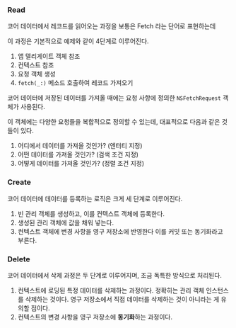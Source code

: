 ### Read
코어 데이터에서 레코드를 읽어오는 과정을 보통은 Fetch 라는 단어로 표현하는데

이 과정은 기본적으로 예제와 같이 4단계로 이루어진다.
1. 앱 델리게이트 객체 참조
2. 컨텍스트 참조
3. 요청 객체 생성
4. `fetch(_:)` 메소드 호출하여 레코드 가져오기

코어 데이터에 저장된 데이터를 가져올 때에는 요청 사항에 정의한 `NSFetchRequest` 객체가 사용된다.

이 객체에는 다양한 요청들을 복합적으로 정의할 수 있는데, 대표적으로 다음과 같은 것들이 있다.
1. 어디에서 데이터를 가져올 것인가? (엔터티 지정)
2. 어떤 데이터를 가져올 것인가? (검색 조건 지정)
3. 어떻게 데이터를 가져올 것인가? (정렬 조건 지정)
### Create
코어 데이터에 데이터를 등록하는 로직은 크게 세 단계로 이루어진다.
1. 빈 관리 객체를 생성하고, 이를 컨텍스트 객체에 등록한다.
2. 생성된 관리 객체에 값을 채워 넣는다.
3. 컨텍스트 객체에 변경 사항을 영구 저장소에 반영한다 이를 커밋 또는 동기화라고 부른다.
### Delete
코어 데이터에서 삭제 과정은 두 단계로 이루어지며, 조금 독특한 방식으로 처리된다.
1. 컨텍스트에 로딩된 특정 데이터를 삭제하는 과정이다.
   정확히는 관리 객체 인스턴스를 삭제하는 것이다.
   영구 저장소에서 직접 데이터를 삭제하는 것이 아니라는 게 유의할 점이다.
2. 컨텍스트의 변경 사항을 영구 저장소에 **동기화**하는 과정이다.